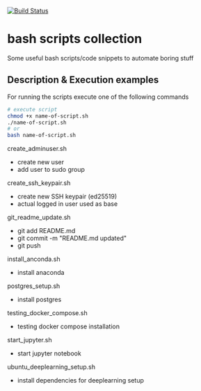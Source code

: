 [![Build Status](https://travis-ci.org/DigitalDieter/bash_script_collection.svg?branch=master)](https://travis-ci.org/DigitalDieter/bash_script_collection)

# bash scripts collection

Some useful bash scripts/code snippets to automate boring stuff


## Description & Execution examples

For running the scripts execute one of the following commands

```bash
# execute script
chmod +x name-of-script.sh
./name-of-script.sh
# or
bash name-of-script.sh
```

create_adminuser.sh
- create new user
- add user to sudo group

create_ssh_keypair.sh
- create new SSH keypair (ed25519)
- actual logged in user used as base

git_readme_update.sh
- git add README.md
- git commit -m "README.md updated"
- git push

install_anconda.sh
- install anaconda

postgres_setup.sh
- install postgres


testing_docker_compose.sh
- testing docker compose installation

start_jupyter.sh
- start jupyter notebook

ubuntu_deeplearning_setup.sh
- install dependencies for deeplearning setup
